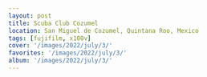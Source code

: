 ```yaml
---
layout: post
title: Scuba Club Cozumel
location: San Miguel de Cozumel, Quintana Roo, Mexico
tags: [fujifilm, x100v]
cover: '/images/2022/july/3/'
favorites: '/images/2022/july/3/'
album: '/images/2022/july/3/'
---
```

